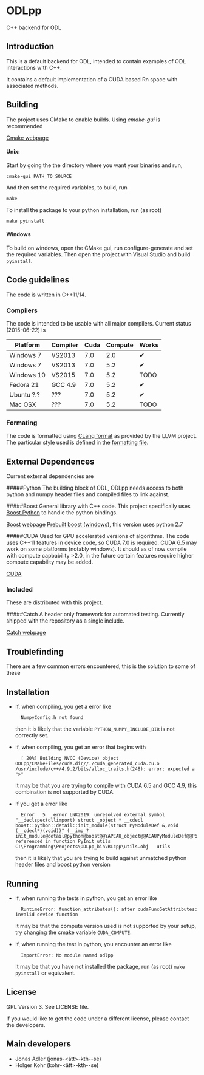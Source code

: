 ODLpp
=====

C++ backend for ODL

Introduction
--------------------
This is a default backend for ODL, intended to contain examples of ODL interactions with C++.

It contains a default implementation of a CUDA based Rn space with associated methods.

Building
--------------------
The project uses CMake to enable builds. Using *cmake-gui* is recommended

[Cmake webpage](http://www.cmake.org/)

#### Unix:
Start by going the the directory where you want your binaries and run,

    cmake-gui PATH_TO_SOURCE

And then set the required variables, to build, run

    make

To install the package to your python installation, run (as root)

    make pyinstall

#### Windows

To build on windows, open the CMake gui, run configure-generate and set the required variables. Then open the project with Visual Studio and build `pyinstall`.

Code guidelines
--------------------
The code is written in C++11/14.

### Compilers
The code is intended to be usable with all major compilers. Current status (2015-06-22) is

| Platform     	| Compiler 	| Cuda 	| Compute 	| Works 	|
|--------------	|----------	|------	|---------	|-------	|
| Windows 7    	| VS2013   	| 7.0  	| 2.0     	| ✔     	|
| Windows 7    	| VS2013   	| 7.0  	| 5.2     	| ✔     	|
| Windows 10   	| VS2015   	| 7.0  	| 5.2     	| TODO  	|
| Fedora 21    	| GCC 4.9  	| 7.0  	| 5.2     	| ✔     	|
| Ubuntu ?.? 	| ???      	| 7.0  	| 5.2     	| ✔     	|
| Mac OSX 	| ???      	| 7.0  	| 5.2     	| TODO     	|

### Formating
The code is formatted using [CLang format](http://clang.llvm.org/docs/ClangFormat.html) as provided by the LLVM project. The particular style used is defined in the [formatting file](_clang-format).

External Dependences
--------------------
Current external dependencies are

#####Python
The building block of ODL, ODLpp needs access to both python and numpy header files and compiled files to link against.

#####Boost
General library with C++ code. This project specifically uses [Boost.Python](http://www.boost.org/doc/libs/1_58_0/libs/python/doc/index.html) to handle the python bindings.

[Boost webpage](http://www.boost.org/)
[Prebuilt boost (windows)](http://boost.teeks99.com/), this version uses python 2.7

#####CUDA
Used for GPU accelerated versions of algorithms. The code uses C++11 features in device code, so CUDA 7.0 is required. CUDA 6.5 may work on some platforms (notably windows). It should as of now compile with compute capbability >2.0, in the future certain features require higher compute capability may be added.

[CUDA](https://developer.nvidia.com/cuda-downloads)

### Included
These are distributed with this project.

#####Catch
A header only framework for automated testing. Currently shipped with the repository as a single include.

[Catch webpage](https://github.com/philsquared/Catch)

Troublefinding
--------------
There are a few common errors encountered, this is the solution to some of these

## Installation
* If, when compiling, you get a error like

        NumpyConfig.h not found

    then it is likely that the variable `PYTHON_NUMPY_INCLUDE_DIR` is not correctly set.

* If, when compiling, you get an error that begins with

        [ 20%] Building NVCC (Device) object ODLpp/CMakeFiles/cuda.dir//./cuda_generated_cuda.cu.o /usr/include/c++/4.9.2/bits/alloc_traits.h(248): error: expected a ">"

    It may be that you are trying to compile with CUDA 6.5 and GCC 4.9, this combination is not supported by CUDA.

* If you get a error like

        Error	5	error LNK2019: unresolved external symbol "__declspec(dllimport) struct _object * __cdecl boost::python::detail::init_module(struct PyModuleDef &,void (__cdecl*)(void))" (__imp_?init_module@detail@python@boost@@YAPEAU_object@@AEAUPyModuleDef@@P6AXXZ@Z) referenced in function PyInit_utils	C:\Programming\Projects\ODLpp_bin\RLcpp\utils.obj	utils

    then it is likely that you are trying to build against unmatched python header files and boost python version

## Running

* If, when running the tests in python, you get an error like

        RuntimeError: function_attributes(): after cudaFuncGetAttributes: invalid device function

    It may be that the compute version used is not supported by your setup, try changing the cmake variable `CUDA_COMPUTE`.

* If, when running the test in python, you encounter an error like

        ImportError: No module named odlpp

    It may be that you have not installed the package, run (as root) `make pyinstall` or equivalent.
    
License
-------

GPL Version 3. See LICENSE file.

If you would like to get the code under a different license, please contact the
developers.

Main developers
---------------

- Jonas Adler (jonas-<ätt>-kth-<dot>-se)
- Holger Kohr (kohr-<ätt>-kth-<dot>-se)
